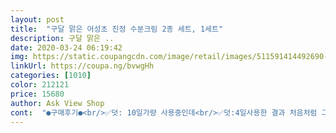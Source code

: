 ```yaml
---
layout: post 
title:  "구달 맑은 어성초 진정 수분크림 2종 세트, 1세트" 
description: 구달 맑은 ..
date: 2020-03-24 06:19:42 
img: https://static.coupangcdn.com/image/retail/images/511591414492690-9becadfa-e965-44c3-96fa-5fc540acc12e.jpg 
linkUrl: https://coupa.ng/bvwgHh 
categories: [1010] 
color: 212121 
price: 15680 
author: Ask View Shop 
cont:  "●구매후기●<br/>✅덧: 10일가량 사용중인데<br/>✅덧:4일사용한 결과 처음처럼 그런 건조함이 줄었어요<br/>굉장히 후레쉬하네요 ~~~<br/>그덕에 얼굴 당기는게 한결 줄었네요<br/>기대이상으로 너무좋네요 너무촉촉해요~ 세수하자마자 바로 당기는피부였는데  수분장벽쓸때처럼  세수하고 몇분지나도 피부가 전혀당기지않아요~향은 처음쓸때만 쑥향나고.<br/>두번째부턴 익숙해졌는지 향이 처음만큼 확 안나네요<br/>담날새벽에 도착햇어요 향은 그냥 그럭저럭이고<br/>로햇음 구달이 클리오제품이네요??<br/>많이 건조하신분들은 보습제품 추가하셔야될듯 지성인 분들은<br/>민감성 트러블 초예민피부라 아무것나 못 바르는데요<br/>부담없이 모든피부에 잘 맞을듯 합니다!!<br/>사용하다보면 건조함이 사라질런지 좀 더 사용해봐야할것같아요<br/>세수하고  크림 바르는재미가있어요 피부가 좋아지는느낌도나고 부들부들하고ㅎ 더이상의 크림방랑을 하지않고다시 구달크림으로 고민없이 쭉 쓸꺼예요<br/>속건조가 심한피부인데~~~<br/>수분크림도 넉넉히 발라 줘야 속건조가 잡힙니다!!!<br/>수분크림은 얼굴이많이 건조해서 그런지 금새스며들고 약간의<br/>수분크림은 에센스같네요~~<br/>어성초는 트러블완화에도 좋다고하니까요<br/>얼굴에 듬뿍 바르는데 트러블 붉어짐 간지러움 없어서<br/>얼마나 다행인지요 향은 아직도 여전히 잘 모르겠네요<br/>에센스는 물같은 토너이고<br/>에센스는 토너대용으로 3스킨정도는 해야 어느정도 흡수된 느낌이들고요<br/>예전 쓰던 수분장벽크림 이 더이상 안나와 다른것 이것저것썼는데 계속피부는당기고.<br/>결국 이것도 구달회사꺼니 예전쓰던것보다 못해도 그래도 괜찮겠지하며 샀는데.<br/>.<br/><br/>용기내서 구매하네요 어성초라는 문구때문에요<br/>조금더 보습이 잘되면 좋겟는데 아쉽네요<br/>좋을거같지만  아이크림은 꼭 바르셔야될듯요~~~!!!<br/>처음엔 끈적하지만 10~15분 정도 지나면 거의 흡수됩니다!!!<br/>촉촉함은있어요 되게 끈적이지않아 좋네요<br/>피부 예민하고 홧근거릴때 효과적일거 같아요~~~~!!<br/>피부가 많이 매끈해졋고 촉촉해졌어요 수분크림은 구달로 정착하기<br/>함께온에센스는 에센스라하기엔 촉촉함이 덜하네요<br/>" 
---
```

